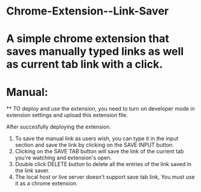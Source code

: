 # Chrome-Extension--Link-Saver
 # A simple chrome extension that saves manually typed links as well as current tab link with a click.

# Manual:
** TO deploy and use the extension, you need to turn on developer mode in extension settings and upload this extension file.

After succesfully deploying the extension.
1) To save the manual link as users wish, you can type it in the input section and save the link by clicking on the SAVE INPUT button.
2) Clicking on the SAVE TAB button will save the link of the current tab you're watching and extension's open.
3) Double click DELETE button to delete all the entries of the link saved in the link saver.
4) The local host or live server doesn't support save tab link, You must use it as a chrome extension.